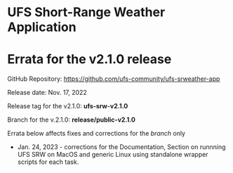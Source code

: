 # UFS Short-Range Weather Application
# Errata for the v2.1.0 release 

GitHub Repository: https://github.com/ufs-community/ufs-srweather-app

Release date: Nov. 17, 2022

Release tag for the v2.1.0: **ufs-srw-v2.1.0** 
  
Branch for the v.2.1.0: **release/public-v2.1.0**

Errata below affects fixes and corrections for the _branch_ only

   * Jan. 24, 2023 - corrections for the Documentation, Section on runnning UFS SRW on MacOS and generic Linux using standalone wrapper scripts for each task.

